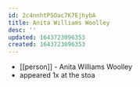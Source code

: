 ```yaml
---
id: 2c4nnhtP5Oac7K7EjhybA
title: Anita Williams Woolley
desc: ''
updated: 1643723096353
created: 1643723096353
---
```



- [[person]] - Anita Williams Woolley
- appeared 1x at the stoa
